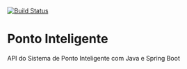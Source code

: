 [![Build Status](https://travis-ci.org/sanzioRafael/ponto-inteligente-api.svg?branch=master)](https://travis-ci.org/sanzioRafael/ponto-inteligente-api)
# Ponto Inteligente
API do Sistema de Ponto Inteligente com Java e Spring Boot

